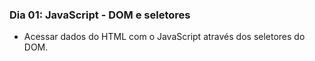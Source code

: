 ### Dia 01: JavaScript - DOM e seletores
- Acessar dados do HTML com o JavaScript através dos seletores do DOM.